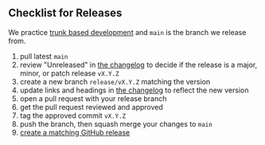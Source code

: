 ## Checklist for Releases

We practice [trunk based development](https://trunkbaseddevelopment.com) and
`main` is the branch we release from.

1. pull latest `main`
1. review "Unreleased" in [the changelog](./CHANGELOG.md) to decide if
   the release is a major, minor, or patch release `vX.Y.Z`
1. create a new branch `release/vX.Y.Z` matching the version
1. update links and headings in [the changelog](./CHANGELOG.md) to reflect the new version
1. open a pull request with your release branch
1. get the pull request reviewed and approved
1. tag the approved commit `vX.Y.Z`
1. push the branch, then squash merge your changes to `main`
1. [create a matching GitHub release](https://github.com/SymplifyConversion/sst-sdk-nodejs/releases/new)

